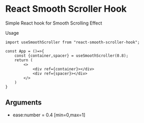 # React Smooth Scroller Hook

Simple React hook for Smooth Scrolling Effect

Usage

```
import useSmoothScroller from "react-smooth-scroller-hook";

const App = ()=>{
    const {container,spacer} = useSmoothScroller(0.8);
    return (
        <>
            <div ref={container}></div>
            <div ref={spacer}></div>
        </>
    )
}
```

## Arguments

- ease:number = 0.4 [min=0,max=1]
